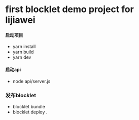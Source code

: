 # first blocklet demo project for lijiawei


#### 启动项目

*  yarn install
*  yarn build
*  yarn dev

#### 启动api

*   node api/server.js

### 发布blocklet 

*  blocklet bundle
*  blocklet deploy .
